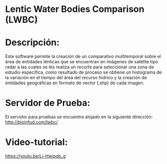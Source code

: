 # Lentic Water Bodies Comparison (LWBC)
 <h1>Descripción:</h1>
 Este software permite la creación de un comparativo multitemporal sobre el área de entidades lénticas que se encuentran en imágenes de satélite tipo radar a las cuales se les realiza un recorte para seleccionar una zona de estudio específica, como resultado de proceso se obtiene un histograma de la variación en el tiempo del área del recurso hídrico y la creación de entidades geográficas en formato de vector (.shp) de cada imagen.
 
 <h1>Servidor de Prueba:</h1>
 El servidor para pruebas se encuentra alojado en la siguiente dirección: <a href="http://bioinfud.com/lwbc/">http://bioinfud.com/lwbc/</a>
 
 <h1>Video-tutorial:</h1>
 <a href="https://youtu.be/Lj-Hwipqb_g">https://youtu.be/Lj-Hwipqb_g</a>
